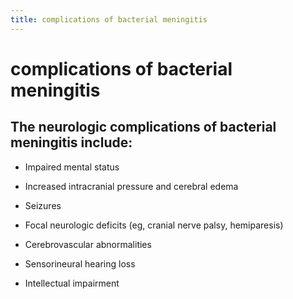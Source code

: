 ```yaml
---
title: complications of bacterial meningitis
---
```

# complications of bacterial meningitis

## The neurologic complications of bacterial meningitis include:

* Impaired mental status

* Increased intracranial pressure and cerebral edema

* Seizures

* Focal neurologic deficits (eg, cranial nerve palsy, hemiparesis)

* Cerebrovascular abnormalities

* Sensorineural hearing loss

* Intellectual impairment
